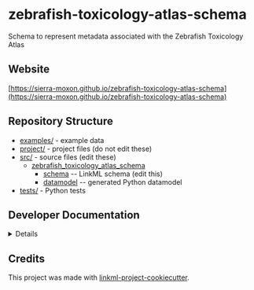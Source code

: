 # zebrafish-toxicology-atlas-schema

Schema to represent metadata associated with the Zebrafish Toxicology Atlas

## Website

[https://sierra-moxon.github.io/zebrafish-toxicology-atlas-schema](https://sierra-moxon.github.io/zebrafish-toxicology-atlas-schema)

## Repository Structure

* [examples/](examples/) - example data
* [project/](project/) - project files (do not edit these)
* [src/](src/) - source files (edit these)
  * [zebrafish_toxicology_atlas_schema](src/zebrafish_toxicology_atlas_schema)
    * [schema](src/zebrafish_toxicology_atlas_schema/schema) -- LinkML schema
      (edit this)
    * [datamodel](src/zebrafish_toxicology_atlas_schema/datamodel) -- generated
      Python datamodel
* [tests/](tests/) - Python tests

## Developer Documentation

<details>
To run commands you may use good old make or the command runner [just](https://github.com/casey/just/) which is a better choice on Windows.
Use the `make` command or `duty` commands to generate project artefacts:
* `make help` or `just --list`: list all pre-defined tasks
* `make all` or `just all`: make everything
* `make deploy` or `just deploy`: deploys site
</details>

## Credits

This project was made with
[linkml-project-cookiecutter](https://github.com/linkml/linkml-project-cookiecutter).

